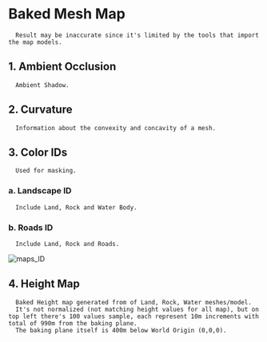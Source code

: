 # Baked Mesh Map
      Result may be inaccurate since it's limited by the tools that import the map models.
## 1. **Ambient Occlusion**
      Ambient Shadow.
## 2. **Curvature**
      Information about the convexity and concavity of a mesh.
## 3. **Color IDs**
      Used for masking.
   ### a. **Landscape ID**
      Include Land, Rock and Water Body.
   ### b. **Roads ID**
      Include Land, Rock and Roads.
      
![maps_ID](https://github.com/user-attachments/assets/b01916e2-bb77-4979-a424-92dcc8e63f94)

## 4. **Height Map**
      Baked Height map generated from of Land, Rock, Water meshes/model.
      It's not normalized (not matching height values for all map), but on top left there's 100 values sample, each represent 10m increments with total of 990m from the baking plane.
      The baking plane itself is 400m below World Origin (0,0,0).
    
